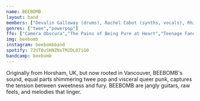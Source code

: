```yaml
---
name: BEEBOMB
layout: band
members: ["Devalin Galloway (drums), Rachel Cabot (synths, vocals), Rhi Mcgrath (guitar, vocals)"]
genres: ["twee","powerpop"]
ffo: ["Camera Obscura","The Pains of Being Pure at Heart","Teenage Fanclub"]
img: beebomb
instagram: beebombband
spotify: 72UT0uSHNZNxTM2DL87iG0
bandcamp: beebomb
---
```


Originally from Horsham, UK, but now rooted in Vancouver, BEEBOMB's sound, equal parts shimmering twee pop and visceral queer punk, captures the tension between sweetness and fury. BEEBOMB are jangly guitars, raw feels, and melodies that linger.
